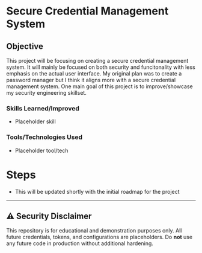 # Secure Credential Management System

## Objective

This project will be focusing on creating a secure credential management system. It will mainly be focused on both security and funcitonality with less emphasis on the actual user interface. My original plan was to create a password manager but I think it aligns more with a secure credential management system. One main goal of this project is to improve/showcase my security engineering skillset.

### Skills Learned/Improved

- Placeholder skill

### Tools/Technologies Used

- Placeholder tool/tech

# Steps

- This will be updated shortly with the initial roadmap for the project

---
## ⚠️ Security Disclaimer
This repository is for educational and demonstration purposes only.
All future credentials, tokens, and configurations are placeholders.
Do **not** use any future code in production without additional hardening.
